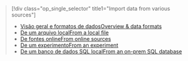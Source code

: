 > [!div class="op_single_selector" title1="Import data from various sources"]
> * [<span data-ttu-id="efa3d-101">Visão geral e formatos de dados</span><span class="sxs-lookup"><span data-stu-id="efa3d-101">Overview & data formats</span></span>](../articles/machine-learning/machine-learning-data-science-import-data.md)
> * [<span data-ttu-id="efa3d-102">De um arquivo local</span><span class="sxs-lookup"><span data-stu-id="efa3d-102">From a local file</span></span>](../articles/machine-learning/machine-learning-import-data-from-local-file.md)
> * [<span data-ttu-id="efa3d-103">De fontes online</span><span class="sxs-lookup"><span data-stu-id="efa3d-103">From online sources</span></span>](../articles/machine-learning/machine-learning-import-data-from-online-sources.md)
> * [<span data-ttu-id="efa3d-104">De um experimento</span><span class="sxs-lookup"><span data-stu-id="efa3d-104">From an experiment</span></span>](../articles/machine-learning/machine-learning-import-data-from-an-experiment.md)
> * [<span data-ttu-id="efa3d-105">De um banco de dados SQL local</span><span class="sxs-lookup"><span data-stu-id="efa3d-105">From an on-prem SQL database</span></span>](../articles/machine-learning/machine-learning-use-data-from-an-on-premises-sql-server.md)
>  

